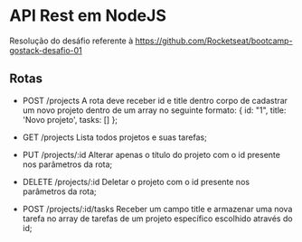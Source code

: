 # API Rest em NodeJS

Resolução do desáfio referente à https://github.com/Rocketseat/bootcamp-gostack-desafio-01

## Rotas

* POST /projects A rota deve receber id e title dentro corpo de cadastrar um novo projeto dentro de um array no seguinte formato: { id: "1", title: 'Novo projeto', tasks: [] };

* GET /projects Lista todos projetos e suas tarefas;

* PUT /projects/:id Alterar apenas o título do projeto com o id presente nos parâmetros da rota;

* DELETE /projects/:id Deletar o projeto com o id presente nos parâmetros da rota;

* POST /projects/:id/tasks Receber um campo title e armazenar uma nova tarefa no array de tarefas de um projeto específico escolhido através do id;
